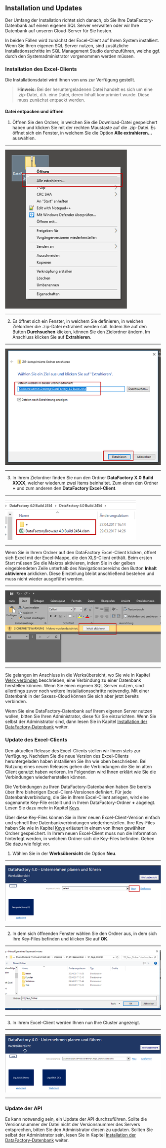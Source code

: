 ## Installation und Updates

Der Umfang der Installation richtet sich danach, ob Sie Ihre DataFactory-Datenbank auf einem eigenen SQL Server verwalten oder wir Ihre Datenbank auf unseren Cloud-Server für Sie hosten. 

In beiden Fällen wird zunächst der Excel-Client auf Ihrem System installiert. Wenn Sie Ihren eigenen SQL Server nutzen, sind zusätzliche Installationsschritte im SQL Management Studio durchzuführen, welche ggf. durch den Systemadministrator vorgenommen werden müssen.

### Installation des Excel-Clients

Die Installationsdatei wird Ihnen von uns zur Verfügung gestellt.


<!---


#### Registrierung und Download

Um den Excel-Client herunterzuladen, müssen Sie sich zunächst zunächst auf **planning-factory.com** registrieren.

1) Öffnen Sie die Seite <https://planning-factory.com> und klicken Sie auf den Button **Register**.

---
![](/Pictures/Excel-Client/Installation/installation_1.png) 

---
2) Tragen Sie Ihre **Email-Adresse** ein, vergeben Sie ein **Passwort** und geben Sie dieses ein zweites Mal zur Bestätigung ein. Bestätigen Sie Ihre Eingaben mit einem Klick auf den Button **Register**.

---
![](/Pictures/Excel-Client/Installation/installation_2.png)

---

3) In dem sich öffnenden Browser-Fenster können Sie durch Klicken des Buttons **Download Excel Client** den Download des Excel Clients starten. 

---
![](/Pictures/Excel-Client/Installation/installation_3.png)

---

4) Es öffnet sich ein Fenster, in dem Sie **Datei speichern** auswählen und mit **OK** bestätigen. 

---
![](/Pictures/Excel-Client/Installation/installation_4.png)

---

5) Wählen Sie nun den gewünschten Speicherort und klicken Sie auf **OK**.

---
![](/Pictures/Excel-Client/Installation/installation_5.png)

---


-->


> **Hinweis:** Bei der heruntergeladenen Datei handelt es sich um eine .zip-Datei, d.h. eine Datei, deren Inhalt komprimiert wurde. Diese muss zunächst entpackt werden.

#### Datei entpacken und öffnen

1) Öffnen Sie den Ordner, in welchen Sie die Download-Datei gespeichert haben und klicken Sie mit der rechten Maustaste auf die .zip-Datei. Es öffnet sich ein Fenster, in welchem Sie die Option **Alle extrahieren...** auswählen.

---
![](/Pictures/Excel-Client/Installation/installation_6.png)

---

2) Es öffnet sich ein Fenster, in welchem Sie definieren, in welchen Zielordner die .zip-Datei extrahiert werden soll. Indem Sie auf den Button **Durchsuchen** klicken, können Sie den Zielordner ändern. Im Anschluss klicken Sie auf **Extrahieren**.

---
![](/Pictures/Excel-Client/Installation/installation_7.png)

---

3) In Ihrem Zielordner finden Sie nun den Ordner **DataFactory X.0 Build XXXX**, welcher wiederum zwei Items beinhaltet. Zum einen den Ordner **+** und zum anderen den **DataFactory Excel-Client**. 

---
![](/Pictures/Excel-Client/Installation/installation_8.png)

---

Wenn Sie in Ihrem Ordner auf den DataFactory Excel-Client klicken, öffnet sich Excel mit der Excel-Mappe, die den XLS-Client enthält. Beim ersten Start müssen Sie die Makros aktivieren, indem Sie in der gelben eingeblendeten Zeile unterhalb des Navigationsbereichs den Button **Inhalt aktivieren** anklicken. Diese Einstellung bleibt anschließend bestehen und muss nicht wieder ausgeführt werden.

---
![](/Pictures/Excel-Client/Installation/installation_9.png)

---

Sie gelangen im Anschluss in die Werksübersicht, wo Sie wie in Kapitel [Werk verbinden](werk/werk-verbinden.md) beschrieben, eine Verbindung zu einer Datenbank herstellen können. Wenn Sie einen eigenen SQL Server nutzen, sind allerdings zuvor noch weitere Installationsschritte notwendig. Mit einer Datenbank in der Saxess-Cloud können Sie sich aber jetzt bereits verbinden.

Wenn Sie eine DataFactory-Datenbank auf Ihrem eigenen Server nutzen wollen, bitten Sie Ihren Administrator, diese für Sie einzurichten. Wenn Sie selbst der Administrator sind, dann lesen Sie in Kapitel [Installation der DataFactory-Datenbank](../installation-der-datafactory-datenbank.md) weiter.

### Update des Excel-Clients

Den aktuellen Release des Excel-Clients stellen wir Ihnen stets zur Verfügung. Nachdem Sie die neue Version des Excel-Clients heruntergeladen haben installieren Sie Ihn wie oben beschrieben. Bei Nutzung eines neuen Releases gehen die Verbindungen die Sie im alten Client genutzt haben verloren. Im Folgenden wird Ihnen erklärt wie Sie die Verbindungen wiederherstellen können.

Die Verbindungen zu Ihren DataFactory-Datenbanken haben Sie bereits über Ihre bisherigen Excel-Client-Versionen definiert. Für jede Datenbankverbindung, die Sie in Ihrem Excel-Client anlegen, wird eine sogenannte Key-File erstellt und in Ihrem DataFactory-Ordner **+** abgelegt. Lesen Sie dazu mehr in Kapitel [Keys](werk/keys.md).

Über diese Key-Files können Sie in Ihrer neuen Excel-Client-Version einfach und schnell Ihre Datenbankverbindungen  wiederherstellen. Ihre Key-Files haben Sie wie in Kapitel [Keys](werk/keys.md) erläutert in einem von Ihnen gewählten Ordner gespeichert. In Ihrem neuen Excel-Client muss nun die Information hinterlegt werden, in welchem Ordner  sich die Key-Files befinden. Gehen Sie dazu wie folgt vor.

1) Wählen Sie in der **Werksübersicht** die Option **Neu**.

---
![](/Pictures/Excel-Client/Updates/updates_1.png)

---

2) In dem sich öffnenden Fenster wählen Sie den Ordner aus, in dem sich Ihre Key-Files befinden und klicken Sie auf **OK**.

---
![](/Pictures/Excel-Client/Updates/updates_2.png)

---

3) In Ihrem Excel-Client werden Ihnen nun Ihre Cluster angezeigt.

---
![](/Pictures/Excel-Client/Updates/updates_3.png)

---

### Update der API

Es kann notwendig sein, ein Update der API durchzuführen. Sollte die Versionsnummer der Datei nicht der Versionsnummer des Servers entsprechen, bitten Sie den Administrator diesen zu updaten. Sollten Sie selbst der Administrator sein, lesen Sie in Kapitel [Installation der DataFactory-Datenbank](../installation-der-datafactory-datenbank.md) weiter.
